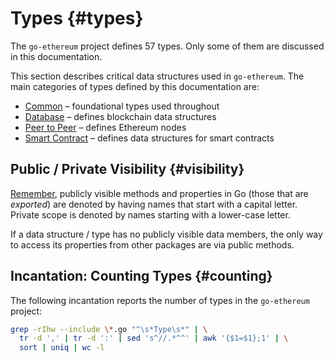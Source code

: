 # Types {#types}

The `go-ethereum` project defines 57 types. Only some of them are discussed in this documentation.

This section describes critical data structures used in `go-ethereum`. The main categories of types defined by this documentation are:

* [Common](common.md) &ndash; foundational types used throughout
* [Database](database.md) &ndash; defines blockchain data structures
* [Peer to Peer](p2p.md) &ndash; defines Ethereum nodes
* [Smart Contract](smart_contract.md) &ndash; defines data structures for smart contracts

## Public / Private Visibility {#visibility}
[Remember](https://tour.golang.org/basics/3), publicly visible methods and properties in Go (those that are _exported_) are denoted by having names that start with a capital letter. Private scope is denoted by names starting with a lower-case letter.

If a data structure / type has no publicly visible data members, the only way to access its properties from other packages are via public methods.

## Incantation: Counting Types {#counting}
The following incantation reports the number of types in the `go-ethereum` project:

```bash
grep -rIhw --include \*.go "^\s*Type\s*" | \
  tr -d ',' | tr -d ':' | sed 's^//.*^^' | awk '{$1=$1};1' | \
  sort | uniq | wc -l
```

